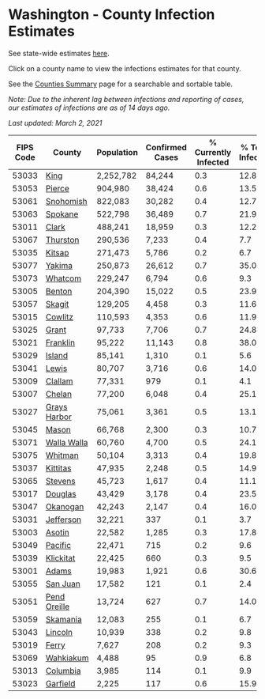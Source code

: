 # Washington - County Infection Estimates

See state-wide estimates [here](/infections/us-wa).

Click on a county name to view the infections estimates for that county.

See the [Counties Summary](/infections/summary-counties) page for a searchable and sortable table.

*Note: Due to the inherent lag between infections and reporting of cases, our estimates of infections are as of 14 days ago.*

*Last updated: March 2, 2021*

|   FIPS Code |                       County |   Population |   Confirmed Cases |   % Currently Infected |   % Total Infected |
|-------------|------------------------------|--------------|-------------------|------------------------|--------------------|
|       53033 |                 [King](king) |    2,252,782 |            84,244 |                    0.3 |               12.8 |
|       53053 |             [Pierce](pierce) |      904,980 |            38,424 |                    0.6 |               13.5 |
|       53061 |       [Snohomish](snohomish) |      822,083 |            30,282 |                    0.4 |               12.7 |
|       53063 |           [Spokane](spokane) |      522,798 |            36,489 |                    0.7 |               21.9 |
|       53011 |               [Clark](clark) |      488,241 |            18,959 |                    0.3 |               12.2 |
|       53067 |         [Thurston](thurston) |      290,536 |             7,233 |                    0.4 |                7.7 |
|       53035 |             [Kitsap](kitsap) |      271,473 |             5,786 |                    0.2 |                6.7 |
|       53077 |             [Yakima](yakima) |      250,873 |            26,612 |                    0.7 |               35.0 |
|       53073 |           [Whatcom](whatcom) |      229,247 |             6,794 |                    0.6 |                9.3 |
|       53005 |             [Benton](benton) |      204,390 |            15,022 |                    0.5 |               23.9 |
|       53057 |             [Skagit](skagit) |      129,205 |             4,458 |                    0.3 |               11.6 |
|       53015 |           [Cowlitz](cowlitz) |      110,593 |             4,353 |                    0.6 |               11.9 |
|       53025 |               [Grant](grant) |       97,733 |             7,706 |                    0.7 |               24.8 |
|       53021 |         [Franklin](franklin) |       95,222 |            11,143 |                    0.8 |               38.0 |
|       53029 |             [Island](island) |       85,141 |             1,310 |                    0.1 |                5.6 |
|       53041 |               [Lewis](lewis) |       80,707 |             3,716 |                    0.6 |               14.0 |
|       53009 |           [Clallam](clallam) |       77,331 |               979 |                    0.1 |                4.1 |
|       53007 |             [Chelan](chelan) |       77,200 |             6,048 |                    0.4 |               25.1 |
|       53027 | [Grays Harbor](grays-harbor) |       75,061 |             3,361 |                    0.5 |               13.1 |
|       53045 |               [Mason](mason) |       66,768 |             2,300 |                    0.3 |               10.7 |
|       53071 |   [Walla Walla](walla-walla) |       60,760 |             4,700 |                    0.5 |               24.1 |
|       53075 |           [Whitman](whitman) |       50,104 |             3,313 |                    0.4 |               19.8 |
|       53037 |         [Kittitas](kittitas) |       47,935 |             2,248 |                    0.5 |               14.9 |
|       53065 |           [Stevens](stevens) |       45,723 |             1,617 |                    0.4 |               11.1 |
|       53017 |           [Douglas](douglas) |       43,429 |             3,178 |                    0.4 |               23.5 |
|       53047 |         [Okanogan](okanogan) |       42,243 |             2,147 |                    0.4 |               16.0 |
|       53031 |       [Jefferson](jefferson) |       32,221 |               337 |                    0.1 |                3.7 |
|       53003 |             [Asotin](asotin) |       22,582 |             1,285 |                    0.3 |               17.8 |
|       53049 |           [Pacific](pacific) |       22,471 |               715 |                    0.2 |                9.6 |
|       53039 |       [Klickitat](klickitat) |       22,425 |               660 |                    0.3 |                9.5 |
|       53001 |               [Adams](adams) |       19,983 |             1,921 |                    0.6 |               30.6 |
|       53055 |         [San Juan](san-juan) |       17,582 |               121 |                    0.1 |                2.4 |
|       53051 | [Pend Oreille](pend-oreille) |       13,724 |               627 |                    0.7 |               14.0 |
|       53059 |         [Skamania](skamania) |       12,083 |               255 |                    0.1 |                6.7 |
|       53043 |           [Lincoln](lincoln) |       10,939 |               338 |                    0.2 |                9.8 |
|       53019 |               [Ferry](ferry) |        7,627 |               208 |                    0.2 |                9.3 |
|       53069 |       [Wahkiakum](wahkiakum) |        4,488 |                95 |                    0.9 |                6.8 |
|       53013 |         [Columbia](columbia) |        3,985 |               114 |                    0.1 |                9.9 |
|       53023 |         [Garfield](garfield) |        2,225 |               117 |                    0.6 |               15.9 |